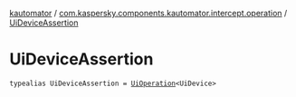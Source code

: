 [kautomator](../index.md) / [com.kaspersky.components.kautomator.intercept.operation](index.md) / [UiDeviceAssertion](./-ui-device-assertion.md)

# UiDeviceAssertion

`typealias UiDeviceAssertion = `[`UiOperation`](-ui-operation/index.md)`<UiDevice>`